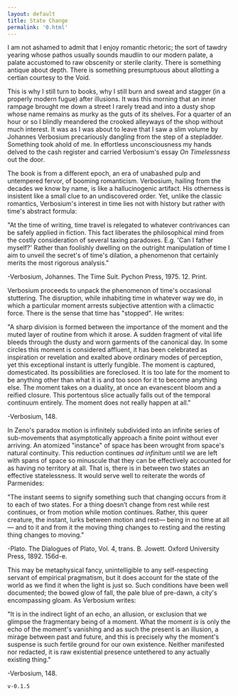 ```yaml
---
layout: default
title: State Change
permalink: '0.html'
---
```


I am not ashamed to admit that I enjoy romantic rhetoric; the sort of tawdry yearing whose pathos usually sounds maudlin to our modern palate, a palate accustomed to raw obscenity or sterile clarity. There is something antique about depth. There is something presumptuous about allotting a certian courtesy to the Void.

This is why I still turn to books, why I still burn and sweat and stagger (in a properly modern fugue) after illusions. It was this morning that an inner rampage brought me down a street I rarely tread and into a dusty shop whose name remains as murky as the guts of its shelves. For a quarter of an hour or so I blindly meandered the crooked alleyways of the shop without much interest. It was as I was about to leave that I saw a slim volume by Johannes Verbosium precariously dangling from the step of a stepladder. Something took ahold of me. In effortless unconsciousness my hands delved to the cash register and carried Verbosium's essay *On Timelessness* out the door.

The book is from a different epoch, an era of unabashed pulp and untempered fervor, of booming romanticism. Verbosium, hailing from the decades we know by name, is like a hallucinogenic artifact. His otherness is insistent like a small clue to an undiscovered order. Yet, unlike the classic romantics, Verbosium's interest in time lies not with history but rather with time's abstract formula:

"At the time of writing, time travel is relegated to whatever contrivances can be safely applied in fiction. This fact liberates the philosophical mind from the costly consideration of several taxing paradoxes. E.g. 'Can I father myself?' Rather than foolishly dwelling on the outright manipulation of time I aim to unveil the secret's of time's dilation, a phenomenon that certainly merits the most rigorous analysis."

-Verbosium, Johannes. The Time Suit. Pychon Press, 1975. 12. Print.

Verbosium proceeds to unpack the phenomenon of time's occasional stuttering. The disruption, while inhabiting time in whatever way we do, in which a particular moment arrests subjective attention with a climactic force. There is the sense that time has "stopped". He writes:

"A sharp division is formed between the importance of the moment and the muted layer of routine from which it arose. A sudden fragment of vital life bleeds through the dusty and worn garments of the canonical day. In some circles this moment is considered affluent, it has been celebrated as inspiration or revelation and exalted above ordinary modes of perception, yet this exceptional instant is utterly fungible. The moment is captured, domesticated. Its possibilities are foreclosed. It is too late for the moment to be anything other than what it is and too soon for it to become anything else. The moment takes on a duality, at once an evanescent bloom and a reified closure. This portentous slice actually falls out of the temporal continuum entirely. The moment does not really happen at all."

-Verbosium, 148.

In Zeno's paradox motion is infinitely subdivided into an infinite series of sub-movements that asymptotically approach a finite point without ever arriving. An atomized "instance" of space has been wrought from space's natural continuity. This reduction continues *ad infinitum* until we are left with spans of space so minuscule that they can be effectively accounted for as having no territory at all. That is, there is in between two states an effective statelessness. It would serve well to reiterate the words of Parmenides:

"The instant seems to signify something such that changing occurs from it to each of two states. For a thing doesn’t change from rest while rest continues, or from motion while motion continues. Rather, this queer creature, the instant, lurks between motion and rest— being in no time at all— and to it and from it the moving thing changes to resting and the resting thing changes to moving."

-Plato. The Dialogues of Plato, Vol. 4, trans. B. Jowett. Oxford University Press, 1892. 156d-e.

This may be metaphysical fancy, unintelligible to any self-respecting servant of empirical pragmatism, but it does account for the state of the world as we find it when the light is just so. Such conditions have been well documented; the bowed glow of fall, the pale blue of pre-dawn, a city's encompassing gloam. As Verbosium writes:

"It is in the indirect light of an echo, an allusion, or exclusion that we glimpse the fragmentary being of a moment. What the moment *is* is only the echo of the moment's vanishing and as such the present is an illusion, a mirage between past and future, and this is precisely why the moment's suspense is such fertile ground for our own existence. Neither manifested nor redacted, it is raw existential presence untethered to any actually existing thing."

-Verbosium, 148.

`v-0.1.5`
